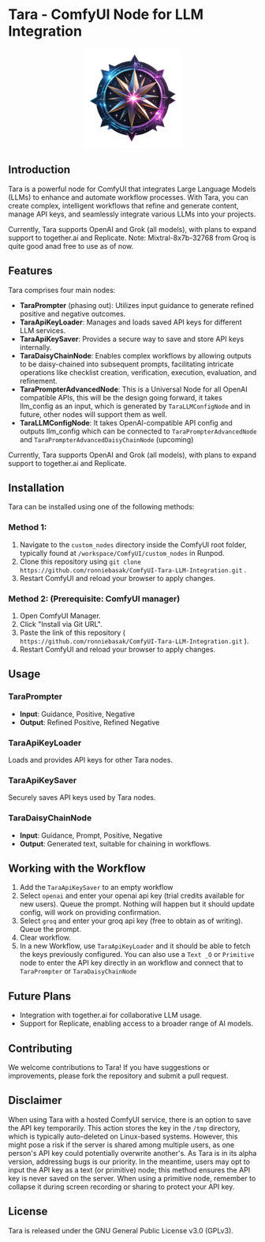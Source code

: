 # Tara - ComfyUI Node for LLM Integration

<p align="center">
  <img src="logo/tara-logo.webp" alt="Tara Logo" width="200"/>
</p>

## Introduction
Tara is a powerful node for ComfyUI that integrates Large Language Models (LLMs) to enhance and automate workflow processes. With Tara, you can create complex, intelligent workflows that refine and generate content, manage API keys, and seamlessly integrate various LLMs into your projects.

Currently, Tara supports OpenAI and Grok (all models), with plans to expand support to together.ai and Replicate.
Note: Mixtral-8x7b-32768 from Groq is quite good anad free to use as of now.

## Features
Tara comprises four main nodes:

- **TaraPrompter** (phasing out): Utilizes input guidance to generate refined positive and negative outcomes.
- **TaraApiKeyLoader**: Manages and loads saved API keys for different LLM services.
- **TaraApiKeySaver**: Provides a secure way to save and store API keys internally.
- **TaraDaisyChainNode**: Enables complex workflows by allowing outputs to be daisy-chained into subsequent prompts, facilitating intricate operations like checklist creation, verification, execution, evaluation, and refinement.
- **TaraPrompterAdvancedNode**: This is a Universal Node for all OpenAI compatible APIs, this will be the design going forward, it takes llm_config as an input, which is generated by `TaraLLMConfigNode` and in future, other nodes will support them as well.
- **TaraLLMConfigNode**: It takes OpenAI-compatible API config and outputs llm_config which can be connected to `TaraPrompterAdvancedNode` and `TaraPrompterAdvancedDaisyChainNode` (upcoming)
 

Currently, Tara supports OpenAI and Grok (all models), with plans to expand support to together.ai and Replicate.

## Installation
Tara can be installed using one of the following methods:

### Method 1:
1. Navigate to the `custom_nodes` directory inside the ComfyUI root folder, typically found at `/workspace/ComfyUI/custom_nodes` in Runpod.
2. Clone this repository using `git clone https://github.com/ronniebasak/ComfyUI-Tara-LLM-Integration.git` .
3. Restart ComfyUI and reload your browser to apply changes.

### Method 2: (Prerequisite: ComfyUI manager)
1. Open ComfyUI Manager.
2. Click "Install via Git URL".
3. Paste the link of this repository ( `https://github.com/ronniebasak/ComfyUI-Tara-LLM-Integration.git` ).
4. Restart ComfyUI and reload your browser to apply changes.

## Usage
### TaraPrompter
- **Input**: Guidance, Positive, Negative
- **Output**: Refined Positive, Refined Negative

### TaraApiKeyLoader
Loads and provides API keys for other Tara nodes.

### TaraApiKeySaver
Securely saves API keys used by Tara nodes.

### TaraDaisyChainNode
- **Input**: Guidance, Prompt, Positive, Negative
- **Output**: Generated text, suitable for chaining in workflows.

## Working with the Workflow 
1. Add the `TaraApiKeySaver` to an empty workflow
2. Select `openai` and enter your openai api key (trial credits available for new users). Queue the prompt. Nothing will happen but it should update config, will work on providing confirmation.
3. Select `groq` and enter your groq api key (free to obtain as of writing). Queue the prompt.
4. Clear workflow.
5. In a new Workflow, use `TaraApiKeyLoader` and it should be able to fetch the keys previously configured. You can also use a `Text _O` or `Primitive` node to enter the API key directly in an workflow and connect that to `TaraPrompter` or `TaraDaisyChainNode`

## Future Plans
- Integration with together.ai for collaborative LLM usage.
- Support for Replicate, enabling access to a broader range of AI models.

## Contributing
We welcome contributions to Tara! If you have suggestions or improvements, please fork the repository and submit a pull request.

## Disclaimer
When using Tara with a hosted ComfyUI service, there is an option to save the API key temporarily. This action stores the key in the `/tmp` directory, which is typically auto-deleted on Linux-based systems. However, this might pose a risk if the server is shared among multiple users, as one person's API key could potentially overwrite another's. As Tara is in its alpha version, addressing bugs is our priority. In the meantime, users may opt to input the API key as a text (or primitive) node; this method ensures the API key is never saved on the server. When using a primitive node, remember to collapse it during screen recording or sharing to protect your API key.

## License
Tara is released under the GNU General Public License v3.0 (GPLv3).
